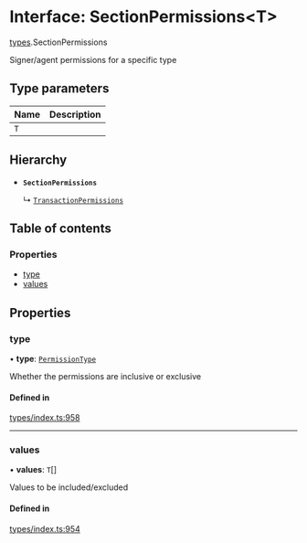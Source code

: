 # Interface: SectionPermissions<T\>

[types](../wiki/types).SectionPermissions

Signer/agent permissions for a specific type

## Type parameters

| Name | Description |
| :------ | :------ |
| `T` |  |

## Hierarchy

- **`SectionPermissions`**

  ↳ [`TransactionPermissions`](../wiki/types.TransactionPermissions)

## Table of contents

### Properties

- [type](../wiki/types.SectionPermissions#type)
- [values](../wiki/types.SectionPermissions#values)

## Properties

### type

• **type**: [`PermissionType`](../wiki/types.PermissionType)

Whether the permissions are inclusive or exclusive

#### Defined in

[types/index.ts:958](https://github.com/PolymeshAssociation/polymesh-sdk/blob/95e180d2/src/types/index.ts#L958)

___

### values

• **values**: `T`[]

Values to be included/excluded

#### Defined in

[types/index.ts:954](https://github.com/PolymeshAssociation/polymesh-sdk/blob/95e180d2/src/types/index.ts#L954)
